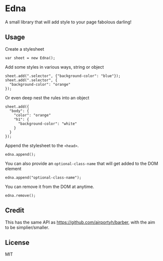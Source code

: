 # Edna
A small library that will add style to your page fabolous darling!

## Usage
Create a stylesheet

    var sheet = new Edna();

Add some styles in various ways, string or object

    sheet.add(".selector", {"background-color": "blue"});
    sheet.add(".selector", {
      "background-color": "orange"
    });

Or even deep nest the rules into an object

    sheet.add({
      "body": {
        "color": "orange"
        "h1": {
          "background-color": "white"
        }
      }
    });

Append the stylesheet to the `<head>`.

    edna.append();

You can also provide an `optional-class-name` that will get added to the DOM element

    edna.append("optional-class-name");

You can remove it from the DOM at anytime.

    edna.remove();


## Credit
This has the same API as <https://github.com/airportyh/barber>, with the aim to be simplier/smaller.


## License
MIT

